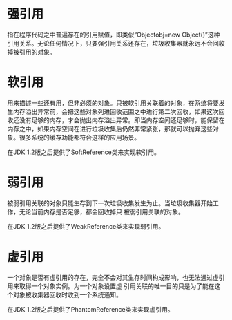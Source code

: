 # 强引用

指在程序代码之中普遍存在的引用赋值，即类似“Objectobj=new Object()”这种引用关系。无论任何情况下，只要强引用关系还存在，垃圾收集器就永远不会回收掉被引用的对象。

# 软引用

用来描述一些还有用，但非必须的对象。只被软引用关联着的对象，在系统将要发生内存溢出异常前，会把这些对象列进回收范围之中进行第二次回收，如果这次回收还没有足够的内存，才会抛出内存溢出异常。即当内存空间还足够时，能保留在内存之中，如果内存空间在进行垃圾收集后仍然非常紧张，那就可以抛弃这些对象。很多系统的缓存功能都符合这样的应用场景。

在JDK 1.2版之后提供了SoftReference类来实现软引用。

# 弱引用

被弱引用关联的对象只能生存到下一次垃圾收集发生为止。当垃圾收集器开始工作，无论当前内存是否足够，都会回收掉只
被弱引用关联的对象。

在JDK 1.2版之后提供了WeakReference类来实现弱引用。

# 虚引用

一个对象是否有虚引用的存在，完全不会对其生存时间构成影响，也无法通过虚引用来取得一个对象实例。为一个对象设置虚
引用关联的唯一目的只是为了能在这个对象被收集器回收时收到一个系统通知。

在JDK 1.2版之后提供了PhantomReference类来实现虚引用。
